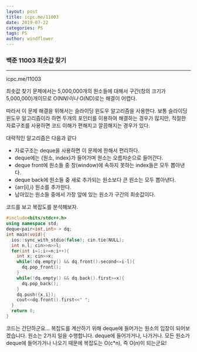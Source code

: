 ```yaml
---
layout: post
title: icpc.me/11003
date: 2019-07-22
categories: PS
tags: PS
author: windflower
---
```

### 백준 11003 최솟값 찾기
---

icpc.me/11003

최솟값 찾기 문제에서는 5,000,000개의 원소들에 대해서 구간(창의 크기가 5,000,000)개이므로 O(N*N)이나 O(N*D)로는 해결이 어렵다.

따라서 이 문제 해결을 위해서는 슬라이딩 윈도우 알고리즘을 사용한다. 보통 슬라이딩 윈도우 알고리즘이라 하면 두개의 포인터를 이용하여 해결하는 경우가 많지만, 적절한 자료구조를 사용하면 코드 이해가 편해지고 깔끔해지는 경우가 있다.

대략적인 알고리즘은 다음과 같다
* 자료구조는 deque을 사용하면 이 문제에 한해서 편리하다.
* deque에는 {원소, index}가 들어가며 원소는 오름차순으로 들어간다.
* deque front에 원소들 중 창(window)에 속하지 못하는 index들은 모두 뽑아낸다.
* deque back에 원소들 중 새로 추가되는 원소보다 큰 원소는 모두 뽑아낸다.
* {arr[i],i} 원소를 추가한다.
* 남아있는 원소들 중에서 가장 앞에 있는 원소가 구간의 최솟값이다.

코드를 보고 복잡도를 분석해보자.
```cpp
#include<bits/stdc++.h>
using namespace std;
deque<pair<int,int> > dq;
int main(void){
  ios::sync_with_stdio(false); cin.tie(NULL);
  int n,l; cin>>n>>l;
  for(int i=1;i<=n;i++){
    int x; cin>>x;
    while(!dq.empty() && dq.front().second<=i-l){
      dq.pop_front();
    }
    while(!dq.empty() && dq.back().first>=x){
      dq.pop_back();
    }
    dq.push({x,i});
    cout<<dq.front().first<<" ";
  }
  return 0;
}
```

코드는 간단하군요... 복잡도를 계산하기 위해 deque에 들어가는 원소의 입장이 되어보겠습니다. 원소는 2가지 일을 수행합니다. deque에 들어가거나, 나가거나. 모든 원소가 deque에 들어가거나 나오기 때문에 복잡도는 O(c*n), 즉 O(n)이 되는군요!
